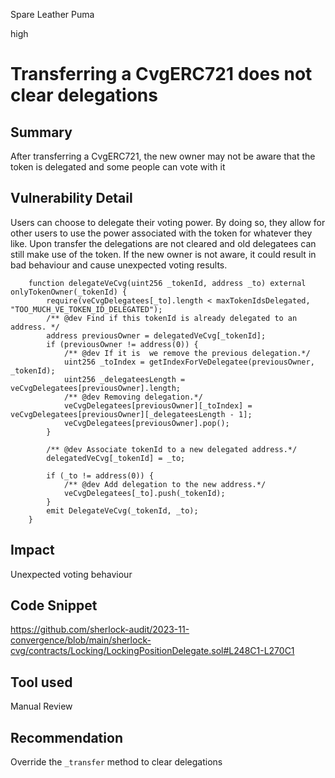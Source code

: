 Spare Leather Puma

high

# Transferring a CvgERC721 does not clear delegations

## Summary
After transferring a CvgERC721, the new owner may not be aware that the token is delegated and some people can vote with it

## Vulnerability Detail
Users can choose to delegate their voting power. By doing so, they allow for other users to use the power associated with the token for whatever they like. Upon transfer the delegations are not cleared and old delegatees can still make use of the token. If the new owner is not aware, it could result in bad behaviour and cause unexpected voting results. 
```solidity
    function delegateVeCvg(uint256 _tokenId, address _to) external onlyTokenOwner(_tokenId) {
        require(veCvgDelegatees[_to].length < maxTokenIdsDelegated, "TOO_MUCH_VE_TOKEN_ID_DELEGATED");
        /** @dev Find if this tokenId is already delegated to an address. */
        address previousOwner = delegatedVeCvg[_tokenId];
        if (previousOwner != address(0)) {
            /** @dev If it is  we remove the previous delegation.*/
            uint256 _toIndex = getIndexForVeDelegatee(previousOwner, _tokenId);
            uint256 _delegateesLength = veCvgDelegatees[previousOwner].length;
            /** @dev Removing delegation.*/
            veCvgDelegatees[previousOwner][_toIndex] = veCvgDelegatees[previousOwner][_delegateesLength - 1];
            veCvgDelegatees[previousOwner].pop();
        }

        /** @dev Associate tokenId to a new delegated address.*/
        delegatedVeCvg[_tokenId] = _to;

        if (_to != address(0)) {
            /** @dev Add delegation to the new address.*/
            veCvgDelegatees[_to].push(_tokenId);
        }
        emit DelegateVeCvg(_tokenId, _to);
    }

```

## Impact
Unexpected voting behaviour 

## Code Snippet
https://github.com/sherlock-audit/2023-11-convergence/blob/main/sherlock-cvg/contracts/Locking/LockingPositionDelegate.sol#L248C1-L270C1

## Tool used

Manual Review

## Recommendation
Override the `_transfer` method to clear delegations 